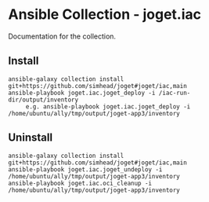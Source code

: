 # Ansible Collection - joget.iac

Documentation for the collection.

## Install
```
ansible-galaxy collection install git+https://github.com/simhead/joget#joget/iac,main
ansible-playbook joget.iac.joget_deploy -i /iac-run-dir/output/inventory
     e.g. ansible-playbook joget.iac.joget_deploy -i /home/ubuntu/ally/tmp/output/joget-app3/inventory

```

## Uninstall
```
ansible-galaxy collection install git+https://github.com/simhead/joget#joget/iac,main
ansible-playbook joget.iac.joget_undeploy -i /home/ubuntu/ally/tmp/output/joget-app3/inventory
ansible-playbook joget.iac.oci_cleanup -i /home/ubuntu/ally/tmp/output/joget-app3/inventory
```